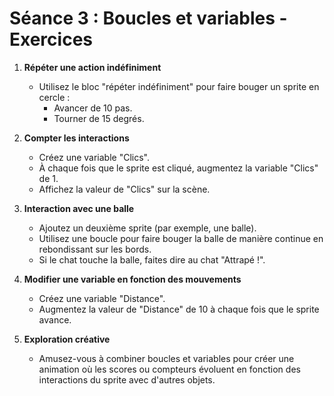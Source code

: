 # **Séance 3 : Boucles et variables - Exercices**

1. **Répéter une action indéfiniment**
   - Utilisez le bloc "répéter indéfiniment" pour faire bouger un sprite en cercle :
     - Avancer de 10 pas.
     - Tourner de 15 degrés.

2. **Compter les interactions**
   - Créez une variable "Clics".
   - À chaque fois que le sprite est cliqué, augmentez la variable "Clics" de 1.
   - Affichez la valeur de "Clics" sur la scène.

3. **Interaction avec une balle**
   - Ajoutez un deuxième sprite (par exemple, une balle).
   - Utilisez une boucle pour faire bouger la balle de manière continue en rebondissant sur les bords.
   - Si le chat touche la balle, faites dire au chat "Attrapé !".

4. **Modifier une variable en fonction des mouvements**
   - Créez une variable "Distance".
   - Augmentez la valeur de "Distance" de 10 à chaque fois que le sprite avance.

5. **Exploration créative**
   - Amusez-vous à combiner boucles et variables pour créer une animation où les scores ou compteurs évoluent en fonction des interactions du sprite avec d'autres objets.
